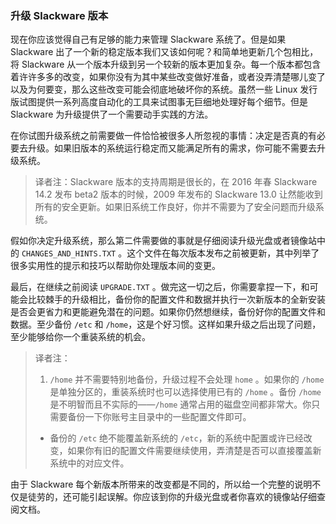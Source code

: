 ### 升级 Slackware 版本

现在你应该觉得自己有足够的能力来管理 Slackware 系统了。但是如果 Slackware 出了一个新的稳定版本我们又该如何呢？和简单地更新几个包相比，将 Slackware 从一个版本升级到另一个较新的版本更加复杂。每一个版本都包含着许许多多的改变，如果你没有为其中某些改变做好准备，或者没弄清楚哪儿变了以及为何要变，那么这些改变可能会彻底地破坏你的系统。虽然一些 Linux 发行版试图提供一系列高度自动化的工具来试图事无巨细地处理好每个细节。但是 Slackware 为升级提供了一个需要动手实践的方法。

在你试图升级系统之前需要做一件恰恰被很多人所忽视的事情：决定是否真的有必要去升级。如果旧版本的系统运行稳定而又能满足所有的需求，你可能不需要去升级系统。

> 译者注：Slackware 版本的支持周期是很长的，在 2016 年春 Slackware 14.2 发布 beta2 版本的时候，2009 年发布的 Slackware 13.0 让然能收到所有的安全更新。如果旧系统工作良好，你并不需要为了安全问题而升级系统。

假如你决定升级系统，那么第二件需要做的事就是仔细阅读升级光盘或者镜像站中的 `CHANGES_AND_HINTS.TXT` 。这个文件在每次版本发布之前被更新，其中列举了很多实用性的提示和技巧以帮助你处理版本间的变更。

最后，在继续之前阅读 `UPGRADE.TXT` 。做完这一切之后，你需要拿捏一下，和可能会比较棘手的升级相比，备份你的配置文件和数据并执行一次新版本的全新安装是否会更省力和更能避免潜在的问题。如果你仍然想继续，备份好你的配置文件和数据。至少备份 `/etc` 和 `/home`，这是个好习惯。这样如果升级之后出现了问题，至少能够给你一个重装系统的机会。

> 译者注：
>
> 1. `/home` 并不需要特别地备份，升级过程不会处理 `home` 。如果你的 `/home` 是单独分区的，重装系统时也可以选择使用已有的 `/home` 。备份 `/home` 是不明智而且不实际的——`/home` 通常占用的磁盘空间都非常大。你只需要备份一下你账号主目录中的一些配置文件即可。
>
> - 备份的 `/etc` 绝不能覆盖新系统的 `/etc`，新的系统中配置或许已经改变，如果你有旧的配置文件需要继续使用，弄清楚是否可以直接覆盖新系统中的对应文件。

由于 Slackware 每个新版本所带来的改变都是不同的，所以给一个完整的说明不仅是徒劳的，还可能引起误解。你应该到你的升级光盘或者你喜欢的镜像站仔细查阅文档。
